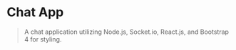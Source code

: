 # Chat App

> A chat application utilizing Node.js, Socket.io, React.js, and Bootstrap 4 for styling.